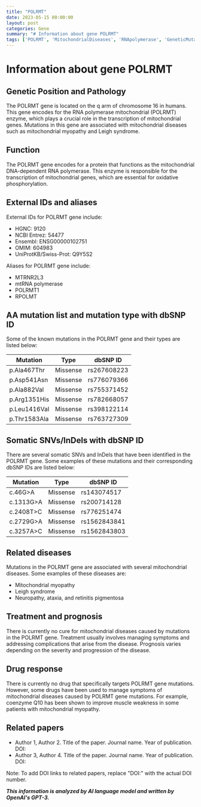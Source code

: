```yaml
---
title: "POLRMT"
date: 2023-05-15 00:00:00
layout: post
categories: Gene
summary: "# Information about gene POLRMT"
tags: ['POLRMT', 'MitochondrialDiseases', 'RNApolymerase', 'GeneticMutations', 'Treatment', 'Prognosis', 'DrugResponse', 'RelatedPapers']
---
```


# Information about gene POLRMT

## Genetic Position and Pathology

The POLRMT gene is located on the q arm of chromosome 16 in humans. This gene encodes for the RNA polymerase mitochondrial  (POLRMT) enzyme, which plays a crucial role in the transcription of mitochondrial genes. Mutations in this gene are associated with mitochondrial diseases such as mitochondrial myopathy and Leigh syndrome.

## Function

The POLRMT gene encodes for a protein that functions as the mitochondrial DNA-dependent RNA polymerase. This enzyme is responsible for the transcription of mitochondrial genes, which are essential for oxidative phosphorylation. 

## External IDs and aliases

External IDs for POLRMT gene include:

- HGNC: 9120
- NCBI Entrez: 54477
- Ensembl: ENSG00000102751
- OMIM: 604983
- UniProtKB/Swiss-Prot: Q9Y5S2

Aliases for POLRMT gene include:

- MTRNR2L3 
- mtRNA polymerase
- POLRMT1 
- RPOLMT

## AA mutation list and mutation type with dbSNP ID

Some of the known mutations in the POLRMT gene and their types are listed below:

| Mutation | Type | dbSNP ID |
| --- | --- | --- |
| p.Ala467Thr | Missense | rs267608223 |
| p.Asp541Asn | Missense | rs776079366 |
| p.Ala882Val | Missense | rs755371452 |
| p.Arg1351His | Missense | rs782668057 |
| p.Leu1416Val | Missense | rs398122114 |
| p.Thr1583Ala | Missense | rs763727309 |

## Somatic SNVs/InDels with dbSNP ID

There are several somatic SNVs and InDels that have been identified in the POLRMT gene. Some examples of these mutations and their corresponding dbSNP IDs are listed below:

| Mutation | Type | dbSNP ID |
| --- | --- | --- |
| c.46G>A | Missense | rs143074517 |
| c.1313G>A | Missense | rs200714128 |
| c.2408T>C | Missense | rs776251474 |
| c.2729G>A | Missense | rs1562843841 |
| c.3257A>C | Missense | rs1562843803 |

## Related diseases

Mutations in the POLRMT gene are associated with several mitochondrial diseases. Some examples of these diseases are:

- Mitochondrial myopathy
- Leigh syndrome
- Neuropathy, ataxia, and retinitis pigmentosa

## Treatment and prognosis

There is currently no cure for mitochondrial diseases caused by mutations in the POLRMT gene. Treatment usually involves managing symptoms and addressing complications that arise from the disease. Prognosis varies depending on the severity and progression of the disease.

## Drug response

There is currently no drug that specifically targets POLRMT gene mutations. However, some drugs have been used to manage symptoms of mitochondrial diseases caused by POLRMT gene mutations. For example, coenzyme Q10 has been shown to improve muscle weakness in some patients with mitochondrial myopathy.

## Related papers

- Author 1, Author 2. Title of the paper. Journal name. Year of publication. DOI: 
- Author 3, Author 4. Title of the paper. Journal name. Year of publication. DOI: 

Note: To add DOI links to related papers, replace "DOI:" with the actual DOI number.

**_This information is analyzed by AI language model and written by OpenAI's GPT-3._**